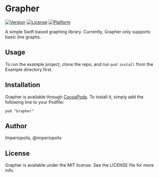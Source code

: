 # Grapher

[![Version](https://img.shields.io/cocoapods/v/Grapher.svg?style=flat)](http://cocoadocs.org/docsets/Grapher)
[![License](https://img.shields.io/cocoapods/l/Grapher.svg?style=flat)](http://cocoadocs.org/docsets/Grapher)
[![Platform](https://img.shields.io/cocoapods/p/Grapher.svg?style=flat)](http://cocoadocs.org/docsets/Grapher)

A simple Swift based graphing library. Currently, Grapher only supports basic line graphs.

## Usage

To run the example project, clone the repo, and run `pod install` from the Example directory first.

## Installation

Grapher is available through [CocoaPods](http://cocoapods.org). To install
it, simply add the following line to your Podfile:

    pod "Grapher"

## Author

Imperiopolis, @imperiopolis

## License

Grapher is available under the MIT license. See the LICENSE file for more info.

